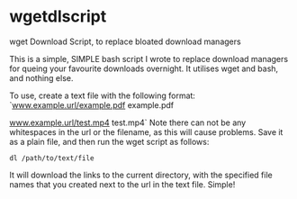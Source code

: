 wgetdlscript
============

wget Download Script, to replace bloated download managers

This is a simple, SIMPLE bash script I wrote to replace download managers for queing your favourite downloads overnight.  It utilises wget and bash, and nothing else.

To use, create a text file with the following format:
<br />
`www.example.url/example.pdf example.pdf

 www.example.url/test.mp4 test.mp4`
Note there can not be any whitespaces in the url or the filename, as this will cause problems.
Save it as a plain file, and then run the wget script as follows:

`dl /path/to/text/file`

It will download the links to the current directory, with the specified file names that you created next to the url in the text file.  Simple!
